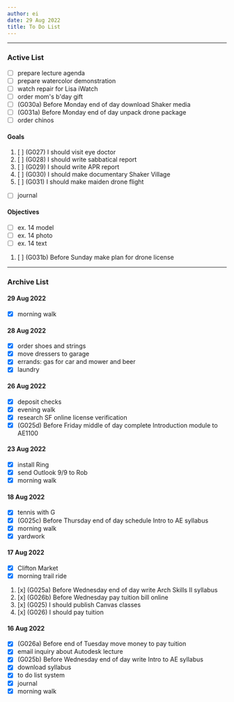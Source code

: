 ```yaml
---
author: ei
date: 29 Aug 2022
title: To Do List
---
```


---

### Active List

- [ ] prepare lecture agenda
- [ ] prepare watercolor demonstration
- [ ] watch repair for Lisa iWatch
- [ ] order mom's b'day gift
- [ ] (G030a) Before Monday end of day download Shaker media
- [ ] (G031a) Before Monday end of day unpack drone package
- [ ] order chinos

#### Goals

1. [ ] (G027) I should visit eye doctor
1. [ ] (G028) I should write sabbatical report
1. [ ] (G029) I should write APR report
1. [ ] (G030) I should make documentary Shaker Village
1. [ ] (G031) I should make maiden drone flight
- [ ] journal

#### Objectives

- [ ] ex. 14 model
- [ ] ex. 14 photo
- [ ] ex. 14 text 
1. [ ] (G031b) Before Sunday make plan for drone license

---

### Archive List

#### 29 Aug 2022

- [x] morning walk

#### 28 Aug 2022

- [x] order shoes and strings
- [x] move dressers to garage
- [x] errands: gas for car and mower and beer
- [x] laundry

#### 26 Aug 2022

- [x] deposit checks
- [x] evening walk
- [x] research SF online license verification
- [x] (G025d) Before Friday middle of day complete Introduction module to AE1100

#### 23 Aug 2022

- [x] install Ring
- [x] send Outlook 9/9 to Rob
- [x] morning walk

#### 18 Aug 2022

- [x] tennis with G
- [x] (G025c) Before Thursday end of day schedule Intro to AE syllabus
- [x] morning walk
- [x] yardwork

#### 17 Aug 2022

- [x] Clifton Market
- [x] morning trail ride
1. [x] (G025a) Before Wednesday end of day write Arch Skills II syllabus
1. [x] (G026b) Before Wednesday pay tuition bill online
1. [x] (G025) I should publish Canvas classes
1. [x] (G026) I should pay tuition

#### 16 Aug 2022
- [x] (G026a) Before end of Tuesday move money to pay tuition
- [x] email inquiry about Autodesk lecture
- [x] (G025b) Before Wednesday end of day write Intro to AE syllabus
- [x] download syllabus
- [x] to do list system
- [x] journal
- [x] morning walk
